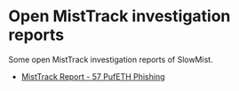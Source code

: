 # Open MistTrack investigation reports
Some open MistTrack investigation reports of SlowMist.

- [MistTrack Report - 57 PufETH Phishing](https://github.com/slowmist/Knowledge-Base/tree/master/open-misttrack-report/MistTrack%20Report%20-%2057%20PufETH%20Phishing.pdf)